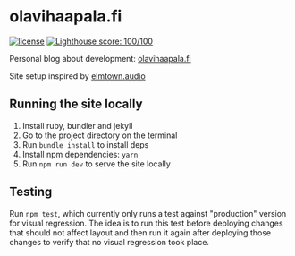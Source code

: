 # olavihaapala.fi

[![license](http://img.shields.io/badge/license-MIT-brightgreen.svg?style=flat)](https://github.com/olpeh/olpeh.github.io/blob/master/LICENSE)
[![Lighthouse score: 100/100](https://lighthouse-badge.appspot.com/?score=100)](https://github.com/olpeh/olpeh.github.io)

Personal blog about development: [olavihaapala.fi](https://olavihaapala.fi)

Site setup inspired by [elmtown.audio](https://github.com/elmtown/elmtown.github.io)

## Running the site locally

1. Install ruby, bundler and jekyll
1. Go to the project directory on the terminal
1. Run `bundle install` to install deps
1. Install npm dependencies: `yarn`
1. Run `npm run dev` to serve the site locally

## Testing

Run `npm test`, which currently only runs a test against "production" version for visual regression.
The idea is to run this test before deploying changes that should not affect layout and then run it again after deploying those changes to verify that no visual regression took place.
